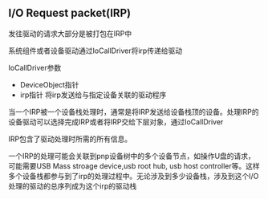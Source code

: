 ## I/O Request packet(IRP)
发往驱动的请求大部分是被打包在IRP中

系统组件或者设备驱动通过IoCallDriver将irp传递给驱动

IoCallDriver参数
+ DeviceObject指针
+ irp指针
将irp发送给与指定设备关联的驱动程序

当一个IRP被一个设备栈处理时，通常是将IRP发送给设备栈顶的设备。处理IRP的设备驱动可以选择完成IRP或者将IRP交给下层对象，通过IoCallDriver

IRP包含了驱动处理时所需的所有信息。



一个IRP的处理可能会关联到pnp设备树中的多个设备节点，如操作U盘的请求，可能需要USB Mass stroage device,usb root hub, usb host controller等。这样多个设备栈都参与到了irp的处理过程中。无论涉及到多少设备栈，涉及到这个I/O处理的驱动的总序列成为这个irp的驱动栈